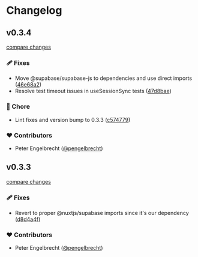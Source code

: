 # Changelog


## v0.3.4

[compare changes](https://github.com/pengelbrecht/nuxt-supabase-team-auth/compare/v0.3.3...v0.3.4)

### 🩹 Fixes

- Move @supabase/supabase-js to dependencies and use direct imports ([46e68a2](https://github.com/pengelbrecht/nuxt-supabase-team-auth/commit/46e68a2))
- Resolve test timeout issues in useSessionSync tests ([47d8bae](https://github.com/pengelbrecht/nuxt-supabase-team-auth/commit/47d8bae))

### 🏡 Chore

- Lint fixes and version bump to 0.3.3 ([c574779](https://github.com/pengelbrecht/nuxt-supabase-team-auth/commit/c574779))

### ❤️ Contributors

- Peter Engelbrecht ([@pengelbrecht](http://github.com/pengelbrecht))

## v0.3.3

[compare changes](https://github.com/pengelbrecht/nuxt-supabase-team-auth/compare/v0.3.2...v0.3.3)

### 🩹 Fixes

- Revert to proper @nuxtjs/supabase imports since it's our dependency ([d8d4a4f](https://github.com/pengelbrecht/nuxt-supabase-team-auth/commit/d8d4a4f))

### ❤️ Contributors

- Peter Engelbrecht ([@pengelbrecht](http://github.com/pengelbrecht))

